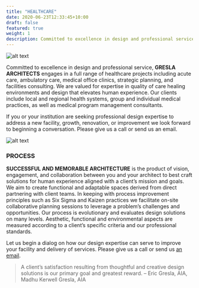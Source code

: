 ```yaml
---
title: "HEALTHCARE"
date: 2020-06-23T12:33:45+10:00
draft: false
featured: true
weight: 1
description: Committed to excellence in design and professional service, GRESLA ARCHITECTS engages in a full range of healthcare projects including acute care, ambulatory care, medical office clinics, strategic planning, and facilities consulting.
---
```


![alt text](/img/practice_shots/h3.jpg)

Committed to excellence in design and professional service, **GRESLA ARCHITECTS** engages in a full range of healthcare projects including acute care, ambulatory care, medical office clinics, strategic planning, and facilities consulting. We are valued for expertise in quality of care healing environments and design that elevates human experience. Our clients include local and regional health systems, group and individual medical practices, as well as medical program management consultants.

If you or your institution are seeking professional design expertise to address a new facility, growth, renovation, or improvement we look forward to beginning a conversation. Please give us a call or send us an email.

![alt text](/img/practice_shots/h1.jpg)

### PROCESS
**SUCCESSFUL AND MEMORABLE ARCHITECTURE** is the product of vision, engagement, and collaboration between you and your architect to best craft solutions for human experience aligned with a client’s mission and goals. We aim to create functional and adaptable spaces derived from direct partnering with client teams. In keeping with process improvement principles such as Six Sigma and Kaizen practices we facilitate on-site collaborative planning sessions to leverage a problem’s challenges and opportunities. Our process is evolutionary and evaluates design solutions on many levels. Aesthetic, functional and environmental aspects are measured according to a client’s specific criteria and our professional standards.

Let us begin a dialog on how our design expertise can serve to improve your facility and delivery of services. Please give us a call or send us  [an email](info@greslaarchitects.com).

> A client’s satisfaction resulting from thoughtful and creative design solutions is our primary goal and greatest reward.
– Eric Gresla, AIA, Madhu Kerwell Gresla, AIA


